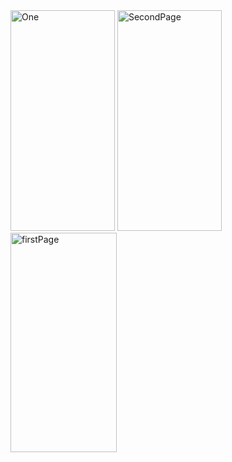 <img width="167" height="353" alt="One" src="https://github.com/user-attachments/assets/7541e313-2732-4035-9e36-254001f81d3e" />
<img width="167" height="353" alt="SecondPage" src="https://github.com/user-attachments/assets/b6398006-d403-4d18-b133-3d5805c0102c" />
<img width="170" height="351" alt="firstPage" src="https://github.com/user-attachments/assets/c02d3dbf-bcf7-4813-8a6f-e53fe587ff53" />
